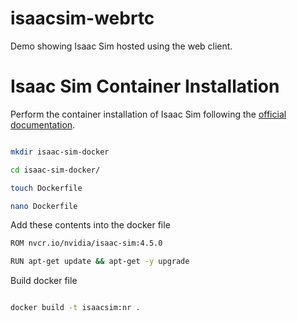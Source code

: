 # isaacsim-webrtc
Demo showing Isaac Sim hosted using the web client.

# Isaac Sim Container Installation

Perform the container installation of Isaac Sim following the [official documentation](https://docs.isaacsim.omniverse.nvidia.com/latest/installation/install_container.html).


```bash

mkdir isaac-sim-docker

cd isaac-sim-docker/

touch Dockerfile

nano Dockerfile

```

Add these contents into the docker file

```bash
ROM nvcr.io/nvidia/isaac-sim:4.5.0

RUN apt-get update && apt-get -y upgrade
```
Build docker file

```bash

docker build -t isaacsim:nr . 

```
